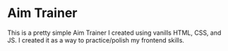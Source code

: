 # Aim Trainer

This is a pretty simple Aim Trainer I created using vanills HTML, CSS, and JS. I created it as a way to practice/polish my frontend skills. 

